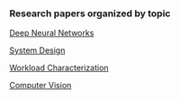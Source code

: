 ### Research papers organized by topic

[Deep Neural Networks](dnn)

[System Design](sys-des)

[Workload Characterization](wc)

[Computer Vision](vis)
